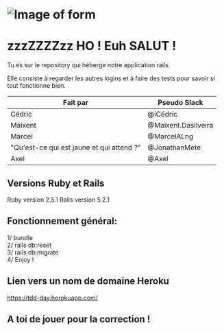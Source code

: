 # ![Image of form](https://i.chzbgr.com/full/7634058752/hA7D7B78C/)

# zzzZZZZzz HO ! Euh SALUT !

Tu es sur le repository qui héberge notre application rails.

Elle consiste à regarder les autres logins et à faire des tests pour savoir si
tout fonctionne bien.

Fait par | Pseudo Slack
------------ | -------------
Cédric| @iCédric
Maixent| @Maixent.Dasilveira
Marcel| @MarcelALng
"Qu'est-ce qui est jaune et qui attend ?"| @JonathanMete
Axel| @Axel

## Versions Ruby et Rails
Ruby version 2.5.1
Rails version 5.2.1

## Fonctionnement général:

1/ bundle </br>
2/ rails db:reset </br>
3/ rails db:migrate</br>
4/ Enjoy ! </br>

## Lien vers un nom de domaine Heroku

https://tdd-day.herokuapp.com/

## A toi de jouer pour la correction !
